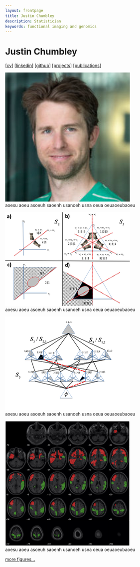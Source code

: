 ```yaml
---
layout: frontpage
title: Justin Chumbley
description: Statistician
keywords: functional imaging and genomics
---
```


# Justin Chumbley

[[cv](http://chumbleycode.github.io/chumbleycode.github.io/docs/cv.pdf)] 
[[linkedin](https://www.linkedin.com/in/chumbleycode)] 
[[github](https://github.com/chumbleycode/)] 
[[projects](projects.md)]
[[publications](https://scholar.google.com/citations?hl=en&user=YbbXlwIAAAAJ)]

[<img src="docs/JRCsquare.jpg" alt="drawing" width="400">](http://chumbleycode.github.io/chumbleycode.github.io/docs/cv.pdf)  <br/>
aoesu aoeu asoeuh saoenh usanoeh usna oeua oeuaoeubaoeu   <br/>

[<img src="docs/finest_order1.png" alt="drawing" width="400">](docs/fcr_apa.pdf)  <br/>
aoesu aoeu asoeuh saoenh usanoeh usna oeua oeuaoeubaoeu  <br/>

[<img src="docs/finest_order2.png" alt="drawing" width="400">](docs/fcr_apa.pdf)  <br/>
aoesu aoeu asoeuh saoenh usanoeh usna oeua oeuaoeubaoeu  <br/>

[<img src="docs/multinomial_spm.jpg" alt="drawing" width="400">](https://www.sciencedirect.com/science/article/pii/S1053811910008281)<br/> 
aoesu aoeu asoeuh saoenh usanoeh usna oeua oeuaoeubaoeu   <br/>
 
[more figures...](more_figures.md)
